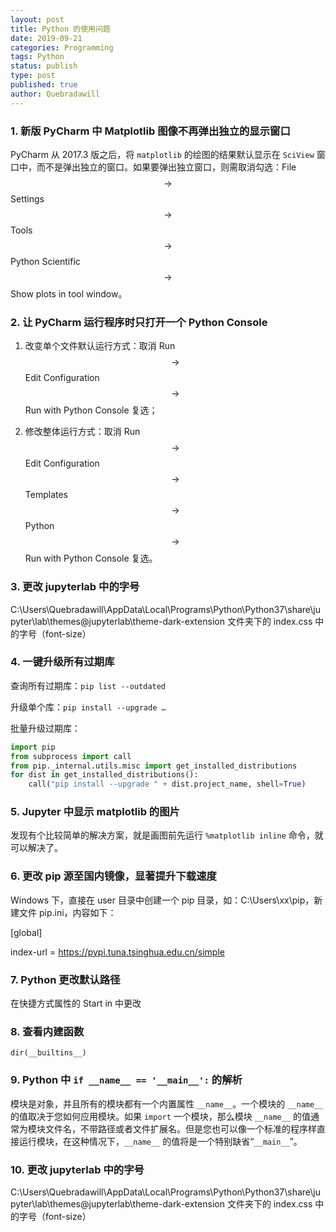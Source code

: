 ```yaml
---
layout: post
title: Python 的使用问题
date: 2019-09-21
categories: Programming
tags: Python
status: publish
type: post
published: true
author: Quebradawill
---
```


### 1. 新版 PyCharm 中 Matplotlib 图像不再弹出独立的显示窗口

PyCharm 从 2017.3 版之后，将 `matplotlib` 的绘图的结果默认显示在 `SciView` 窗口中，而不是弹出独立的窗口。如果要弹出独立窗口，则需取消勾选：File $$\to$$ Settings $$\to$$ Tools $$\to$$ Python Scientific $$\to$$ Show plots in tool window。

### 2. 让 PyCharm 运行程序时只打开一个 Python Console

1) 改变单个文件默认运行方式：取消 Run $$\to$$ Edit Configuration $$\to$$ Run with Python Console 复选；

2) 修改整体运行方式：取消 Run $$\to$$ Edit Configuration $$\to$$ Templates $$\to$$ Python $$\to$$ Run with Python Console 复选。

### 3. 更改 jupyterlab 中的字号

C:\Users\Quebradawill\AppData\Local\Programs\Python\Python37\share\jupyter\lab\themes\@jupyterlab\theme-dark-extension 文件夹下的 index.css 中的字号（font-size）

### 4. 一键升级所有过期库

查询所有过期库：`pip list --outdated`

升级单个库：`pip install --upgrade …`

批量升级过期库：

```Python
import pip
from subprocess import call
from pip._internal.utils.misc import get_installed_distributions
for dist in get_installed_distributions():
    call("pip install --upgrade " + dist.project_name, shell=True)
```

### 5. Jupyter 中显示 matplotlib 的图片

发现有个比较简单的解决方案，就是画图前先运行 `%matplotlib inline` 命令，就可以解决了。

### 6. 更改 pip 源至国内镜像，显著提升下载速度

Windows 下，直接在 user 目录中创建一个 pip 目录，如：C:\Users\xx\pip，新建文件 pip.ini，内容如下：

[global]

index-url = https://pypi.tuna.tsinghua.edu.cn/simple

### 7. Python 更改默认路径

在快捷方式属性的 Start in 中更改

### 8. 查看内建函数

`dir(__builtins__)`

### 9. Python 中 `if __name__ == '__main__':` 的解析

模块是对象，并且所有的模块都有一个内置属性 `__name__`。一个模块的 `__name__` 的值取决于您如何应用模块。如果 `import` 一个模块，那么模块 `__name__` 的值通常为模块文件名，不带路径或者文件扩展名。但是您也可以像一个标准的程序样直接运行模块，在这种情况下，`__name__` 的值将是一个特别缺省“`__main__`”。

### 10. 更改 jupyterlab 中的字号

C:\Users\Quebradawill\AppData\Local\Programs\Python\Python37\share\jupyter\lab\themes\@jupyterlab\theme-dark-extension 文件夹下的 index.css 中的字号（font-size）

